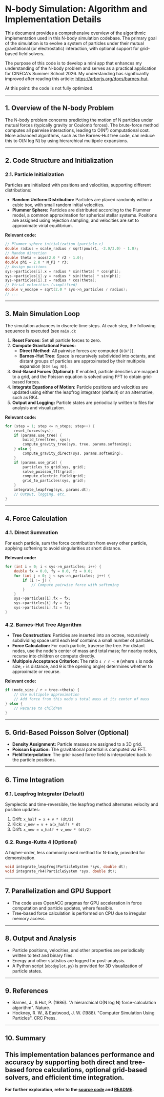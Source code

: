 # N-body Simulation: Algorithm and Implementation Details

This document provides a comprehensive overview of the algorithmic implementation used in this N-body simulation codebase. The primary goal of the simulation is to evolve a system of particles under their mutual gravitational (or electrostatic) interaction, with optional support for grid-based field solvers.

The purpose of this code is to develop a mini app that enhances my understanding of the N-body problem and serves as a practical application for CINECA's Summer School 2026. My understanding has significantly improved after reading this article: https://arborjs.org/docs/barnes-hut.

At this point: the code is not fully optimized. 

---

## 1. Overview of the N-body Problem

The N-body problem concerns predicting the motion of N particles under mutual forces (typically gravity or Coulomb forces). The brute-force method computes all pairwise interactions, leading to O(N²) computational cost. More advanced algorithms, such as the Barnes-Hut tree code, can reduce this to O(N log N) by using hierarchical multipole expansions.

---

## 2. Code Structure and Initialization

### 2.1. Particle Initialization

Particles are initialized with positions and velocities, supporting different distributions:

- **Random Uniform Distribution:** Particles are placed randomly within a cubic box, with small random initial velocities.
- **Plummer Sphere:** Particles are distributed according to the Plummer model, a common approximation for spherical stellar systems. Positions are assigned using rejection sampling, and velocities are set to approximate virial equilibrium.

**Relevant code:**
```c
// Plummer sphere initialization (particle.c)
double radius = scale_radius / sqrt(pow(r1, -2.0/3.0) - 1.0);
// Random direction
double theta = acos(2.0 * r2 - 1.0);
double phi = 2.0 * M_PI * r3;
// Assign positions
sys->particles[i].x = radius * sin(theta) * cos(phi);
sys->particles[i].y = radius * sin(theta) * sin(phi);
sys->particles[i].z = radius * cos(theta);
// Virial velocities (simplified)
double v_escape = sqrt(2.0 * sys->n_particles / radius);
// ...
```

---

## 3. Main Simulation Loop

The simulation advances in discrete time steps. At each step, the following sequence is executed (see `main.c`):

1. **Reset Forces:** Set all particle forces to zero.
2. **Compute Gravitational Forces:**  
    - **Direct Method:** All pairwise forces are computed (`O(N²)`).
    - **Barnes-Hut Tree:** Space is recursively subdivided into octants, and distant groups of particles are approximated by their multipole expansion (`O(N log N)`).
3. **Grid-Based Forces (Optional):** If enabled, particle densities are mapped to a grid, and the Poisson equation is solved using FFT to obtain grid-based forces.
4. **Integrate Equations of Motion:** Particle positions and velocities are updated using either the leapfrog integrator (default) or an alternative, such as RK4.
5. **Output and Logging:** Particle states are periodically written to files for analysis and visualization.

**Relevant code:**
```c
for (step = 1; step <= n_steps; step++) {
    reset_forces(sys);
    if (params.use_tree) {
        build_tree(tree, sys);
        compute_gravity_tree(sys, tree, params.softening);
    } else {
        compute_gravity_direct(sys, params.softening);
    }
    if (params.use_grid) {
        particles_to_grid(sys, grid);
        solve_poisson_fft(grid);
        compute_electric_field(grid);
        grid_to_particles(sys, grid);
    }
    integrate_leapfrog(sys, params.dt);
    // Output, logging, etc.
}
```

---

## 4. Force Calculation

### 4.1. Direct Summation

For each particle, sum the force contribution from every other particle, applying softening to avoid singularities at short distance.

**Relevant code:**
```c
for (int i = 0; i < sys->n_particles; i++) {
    double fx = 0.0, fy = 0.0, fz = 0.0;
    for (int j = 0; j < sys->n_particles; j++) {
        if (i != j) {
            // Compute pairwise force with softening
        }
    }
    sys->particles[i].fx = fx;
    sys->particles[i].fy = fy;
    sys->particles[i].fz = fz;
}
```

### 4.2. Barnes-Hut Tree Algorithm

- **Tree Construction:** Particles are inserted into an octree, recursively subdividing space until each leaf contains a small number of particles.
- **Force Calculation:** For each particle, traverse the tree. For distant nodes, use the node's center of mass and total mass; for nearby nodes, recurse into children or compute directly.
- **Multipole Acceptance Criterion:** The ratio `s / r < θ` (where `s` is node size, `r` is distance, and θ is the opening angle) determines whether to approximate or recurse.

**Relevant code:**
```c
if (node_size / r < tree->theta) {
    // Use multipole approximation
    // Add force from this node's total mass at its center of mass
} else {
    // Recurse to children
}
```

---

## 5. Grid-Based Poisson Solver (Optional)

- **Density Assignment:** Particle masses are assigned to a 3D grid.
- **Poisson Equation:** The gravitational potential is computed via FFT.
- **Field Interpolation:** The grid-based force field is interpolated back to the particle positions.

---

## 6. Time Integration

### 6.1. Leapfrog Integrator (Default)

Symplectic and time-reversible, the leapfrog method alternates velocity and position updates:

1. Drift: `x_half = x + v * (dt/2)`
2. Kick: `v_new = v + a(x_half) * dt`
3. Drift: `x_new = x_half + v_new * (dt/2)`

### 6.2. Runge-Kutta 4 (Optional)

A higher-order, less commonly used method for N-body, provided for demonstration.

```c
void integrate_leapfrog(ParticleSystem *sys, double dt);
void integrate_rk4(ParticleSystem *sys, double dt);
```

---

## 7. Parallelization and GPU Support

- The code uses OpenACC pragmas for GPU acceleration in force computation and particle updates, where feasible.
- Tree-based force calculation is performed on CPU due to irregular memory access.

---

## 8. Output and Analysis

- Particle positions, velocities, and other properties are periodically written to text and binary files.
- Energy and other statistics are logged for post-analysis.
- A Python script (`nbodyplot.py`) is provided for 3D visualization of particle states.

---

## 9. References

- Barnes, J., & Hut, P. (1986). "A hierarchical O(N log N) force-calculation algorithm". Nature.
- Hockney, R. W., & Eastwood, J. W. (1988). "Computer Simulation Using Particles". CRC Press.

---

## 10. Summary

This implementation balances performance and accuracy by supporting both direct and tree-based force calculations, optional grid-based solvers, and efficient time integration.
---

**For further exploration, refer to the [source code](https://github.com/nzeal/nbody/tree/053ccd68796730cdec29429bf319bceefd868208/source) and [README](https://github.com/nzeal/nbody/blob/053ccd68796730cdec29429bf319bceefd868208/README.md).**
